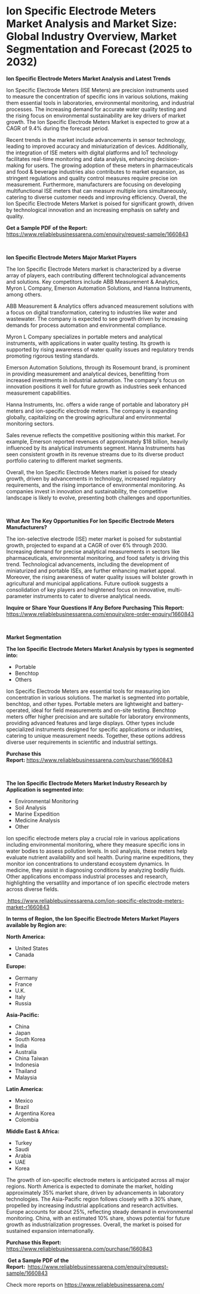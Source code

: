 <p><h1>Ion Specific Electrode Meters Market Analysis and Market Size: Global Industry Overview, Market Segmentation and Forecast (2025 to 2032)</h1></p><p><strong>Ion Specific Electrode Meters Market Analysis and Latest Trends</strong></p>
<p><p>Ion Specific Electrode Meters (ISE Meters) are precision instruments used to measure the concentration of specific ions in various solutions, making them essential tools in laboratories, environmental monitoring, and industrial processes. The increasing demand for accurate water quality testing and the rising focus on environmental sustainability are key drivers of market growth. The Ion Specific Electrode Meters Market is expected to grow at a CAGR of 9.4% during the forecast period. </p><p>Recent trends in the market include advancements in sensor technology, leading to improved accuracy and miniaturization of devices. Additionally, the integration of ISE meters with digital platforms and IoT technology facilitates real-time monitoring and data analysis, enhancing decision-making for users. The growing adoption of these meters in pharmaceuticals and food & beverage industries also contributes to market expansion, as stringent regulations and quality control measures require precise ion measurement. Furthermore, manufacturers are focusing on developing multifunctional ISE meters that can measure multiple ions simultaneously, catering to diverse customer needs and improving efficiency. Overall, the Ion Specific Electrode Meters Market is poised for significant growth, driven by technological innovation and an increasing emphasis on safety and quality.</p></p>
<p><strong>Get a Sample PDF of the Report:&nbsp;</strong> <a href="https://www.reliablebusinessarena.com/enquiry/request-sample/1660843?utm_campaign=1871&utm_medium=2&utm_source=Github&utm_content=ia&utm_term=29032025&utm_id=ion-specific-electrode-meters">https://www.reliablebusinessarena.com/enquiry/request-sample/1660843</a></p>
<p>&nbsp;</p>
<p><strong>Ion Specific Electrode Meters Major Market Players</strong></p>
<p><p>The Ion Specific Electrode Meters market is characterized by a diverse array of players, each contributing different technological advancements and solutions. Key competitors include ABB Measurement & Analytics, Myron L Company, Emerson Automation Solutions, and Hanna Instruments, among others.</p><p>ABB Measurement & Analytics offers advanced measurement solutions with a focus on digital transformation, catering to industries like water and wastewater. The company is expected to see growth driven by increasing demands for process automation and environmental compliance.</p><p>Myron L Company specializes in portable meters and analytical instruments, with applications in water quality testing. Its growth is supported by rising awareness of water quality issues and regulatory trends promoting rigorous testing standards.</p><p>Emerson Automation Solutions, through its Rosemount brand, is prominent in providing measurement and analytical devices, benefitting from increased investments in industrial automation. The company's focus on innovation positions it well for future growth as industries seek enhanced measurement capabilities.</p><p>Hanna Instruments, Inc. offers a wide range of portable and laboratory pH meters and ion-specific electrode meters. The company is expanding globally, capitalizing on the growing agricultural and environmental monitoring sectors.</p><p>Sales revenue reflects the competitive positioning within this market. For example, Emerson reported revenues of approximately $18 billion, heavily influenced by its analytical instruments segment. Hanna Instruments has seen consistent growth in its revenue streams due to its diverse product portfolio catering to different market segments.</p><p>Overall, the Ion Specific Electrode Meters market is poised for steady growth, driven by advancements in technology, increased regulatory requirements, and the rising importance of environmental monitoring. As companies invest in innovation and sustainability, the competitive landscape is likely to evolve, presenting both challenges and opportunities.</p></p>
<p>&nbsp;</p>
<p><strong>What Are The Key Opportunities For Ion Specific Electrode Meters Manufacturers?</strong></p>
<p><p>The ion-selective electrode (ISE) meter market is poised for substantial growth, projected to expand at a CAGR of over 6% through 2030. Increasing demand for precise analytical measurements in sectors like pharmaceuticals, environmental monitoring, and food safety is driving this trend. Technological advancements, including the development of miniaturized and portable ISEs, are further enhancing market appeal. Moreover, the rising awareness of water quality issues will bolster growth in agricultural and municipal applications. Future outlook suggests a consolidation of key players and heightened focus on innovative, multi-parameter instruments to cater to diverse analytical needs.</p></p>
<p><strong>Inquire or Share Your Questions If Any Before Purchasing This Report:</strong> <a href="https://www.reliablebusinessarena.com/enquiry/pre-order-enquiry/1660843?utm_campaign=1871&utm_medium=2&utm_source=Github&utm_content=ia&utm_term=29032025&utm_id=ion-specific-electrode-meters">https://www.reliablebusinessarena.com/enquiry/pre-order-enquiry/1660843</a></p>
<p>&nbsp;</p>
<p><strong>Market Segmentation</strong></p>
<p><strong>The Ion Specific Electrode Meters Market Analysis by types is segmented into:</strong></p>
<p><ul><li>Portable</li><li>Benchtop</li><li>Others</li></ul></p>
<p><p>Ion Specific Electrode Meters are essential tools for measuring ion concentration in various solutions. The market is segmented into portable, benchtop, and other types. Portable meters are lightweight and battery-operated, ideal for field measurements and on-site testing. Benchtop meters offer higher precision and are suitable for laboratory environments, providing advanced features and large displays. Other types include specialized instruments designed for specific applications or industries, catering to unique measurement needs. Together, these options address diverse user requirements in scientific and industrial settings.</p></p>
<p><strong>Purchase this Report:&nbsp;</strong><a href="https://www.reliablebusinessarena.com/purchase/1660843?utm_campaign=1871&utm_medium=2&utm_source=Github&utm_content=ia&utm_term=29032025&utm_id=ion-specific-electrode-meters">https://www.reliablebusinessarena.com/purchase/1660843</a></p>
<p>&nbsp;</p>
<p><strong>The Ion Specific Electrode Meters Market Industry Research by Application is segmented into:</strong></p>
<p><ul><li>Environmental Monitoring</li><li>Soil Analysis</li><li>Marine Expedition</li><li>Medicine Analysis</li><li>Other</li></ul></p>
<p><p>Ion specific electrode meters play a crucial role in various applications including environmental monitoring, where they measure specific ions in water bodies to assess pollution levels. In soil analysis, these meters help evaluate nutrient availability and soil health. During marine expeditions, they monitor ion concentrations to understand ecosystem dynamics. In medicine, they assist in diagnosing conditions by analyzing bodily fluids. Other applications encompass industrial processes and research, highlighting the versatility and importance of ion specific electrode meters across diverse fields.</p></p>
<p><a href="https://www.reliablebusinessarena.com/ion-specific-electrode-meters-market-r1660843?utm_campaign=1871&utm_medium=2&utm_source=Github&utm_content=ia&utm_term=29032025&utm_id=ion-specific-electrode-meters">&nbsp;https://www.reliablebusinessarena.com/ion-specific-electrode-meters-market-r1660843</a></p>
<p><strong>In terms of Region, the Ion Specific Electrode Meters Market Players available by Region are:</strong></p>
<p>
    <p> <strong> North America: </strong>
        <ul>
            <li>United States</li>
            <li>Canada</li>
        </ul>
        </p> 
    <p> <strong> Europe: </strong>
        <ul>
            <li>Germany</li>
            <li>France</li>
            <li>U.K.</li>
            <li>Italy</li>
            <li>Russia</li>
        </ul>
        </p> 
    <p> <strong> Asia-Pacific: </strong>
        <ul>
            <li>China</li>
            <li>Japan</li>
            <li>South Korea</li>
            <li>India</li>
            <li>Australia</li>
            <li>China Taiwan</li>
            <li>Indonesia</li>
            <li>Thailand</li>
            <li>Malaysia</li>
        </ul>
        </p> 
    <p> <strong> Latin America: </strong>
        <ul>
            <li>Mexico</li>
            <li>Brazil</li>
            <li>Argentina Korea</li>
            <li>Colombia</li>
        </ul>
        </p> 
    <p> <strong> Middle East & Africa: </strong>
        <ul>
            <li>Turkey</li>
            <li>Saudi</li>
            <li>Arabia</li>
            <li>UAE</li>
            <li>Korea</li>
        </ul>
    </p>
    </p>
<p><p>The growth of ion-specific electrode meters is anticipated across all major regions. North America is expected to dominate the market, holding approximately 35% market share, driven by advancements in laboratory technologies. The Asia-Pacific region follows closely with a 30% share, propelled by increasing industrial applications and research activities. Europe accounts for about 25%, reflecting steady demand in environmental monitoring. China, with an estimated 10% share, shows potential for future growth as industrialization progresses. Overall, the market is poised for sustained expansion internationally.</p></p>
<p><strong>Purchase this Report: </strong><a href="https://www.reliablebusinessarena.com/purchase/1660843?utm_campaign=1871&utm_medium=2&utm_source=Github&utm_content=ia&utm_term=29032025&utm_id=ion-specific-electrode-meters">https://www.reliablebusinessarena.com/purchase/1660843</a></p>
<p>&nbsp;<strong>Get a Sample PDF of the Report:&nbsp;&nbsp;</strong><a href="https://www.reliablebusinessarena.com/enquiry/request-sample/1660843?utm_campaign=1871&utm_medium=2&utm_source=Github&utm_content=ia&utm_term=29032025&utm_id=ion-specific-electrode-meters">https://www.reliablebusinessarena.com/enquiry/request-sample/1660843</a></p>
<p><strong></strong></p>
<p>Check more reports on <a href="https://www.reliablebusinessarena.com/?utm_campaign=1871&utm_medium=2&utm_source=Github&utm_content=ia&utm_term=29032025&utm_id=ion-specific-electrode-meters">https://www.reliablebusinessarena.com/</a></p>